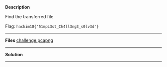 **Description**

Find the transferred file

Flag: `hackim18{'51mpL3st_Ch4ll3ng3_s0lv3d'}`


-----


**Files**
[challenge.pcapng](https://s3.amazonaws.com/hackim18/misc/pcap/challenge.pcapng)


-----


**Solution**



-----
